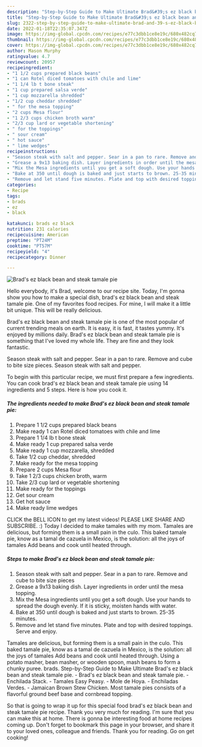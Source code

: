 ```yaml
---
description: "Step-by-Step Guide to Make Ultimate Brad&#39;s ez black bean and steak tamale pie"
title: "Step-by-Step Guide to Make Ultimate Brad&#39;s ez black bean and steak tamale pie"
slug: 2322-step-by-step-guide-to-make-ultimate-brad-and-39-s-ez-black-bean-and-steak-tamale-pie
date: 2022-01-18T22:35:07.347Z
image: https://img-global.cpcdn.com/recipes/e77c3dbb1ce8e19c/680x482cq70/brads-ez-black-bean-and-steak-tamale-pie-recipe-main-photo.jpg
thumbnail: https://img-global.cpcdn.com/recipes/e77c3dbb1ce8e19c/680x482cq70/brads-ez-black-bean-and-steak-tamale-pie-recipe-main-photo.jpg
cover: https://img-global.cpcdn.com/recipes/e77c3dbb1ce8e19c/680x482cq70/brads-ez-black-bean-and-steak-tamale-pie-recipe-main-photo.jpg
author: Mason Murphy
ratingvalue: 4.7
reviewcount: 20957
recipeingredient:
- "1 1/2 cups prepared black beans"
- "1 can Rotel diced tomatoes with chile and lime"
- "1 1/4 lb t bone steak"
- "1 cup prepared salsa verde"
- "1 cup mozzarella shredded"
- "1/2 cup cheddar shredded"
- " for the mesa topping"
- "2 cups Mesa flour"
- "1 2/3 cups chicken broth warm"
- "2/3 cup lard or vegetable shortening"
- " for the toppings"
- " sour cream"
- " hot sauce"
- " lime wedges"
recipeinstructions:
- "Season steak with salt and pepper. Sear in a pan to rare. Remove and cube to bite size pieces"
- "Grease a 9x13 baking dish. Layer ingredients in order until the mesa topping."
- "Mix the Mesa ingredients until you get a soft dough. Use your hands to spread the dough evenly. If it is sticky, moisten hands with water."
- "Bake at 350 until dough is baked and just starts to brown. 25-35 minutes."
- "Remove and let stand five minutes. Plate and top with desired toppings. Serve and enjoy."
categories:
- Recipe
tags:
- brads
- ez
- black

katakunci: brads ez black 
nutrition: 231 calories
recipecuisine: American
preptime: "PT24M"
cooktime: "PT57M"
recipeyield: "4"
recipecategory: Dinner

---
```



![Brad's ez black bean and steak tamale pie](https://img-global.cpcdn.com/recipes/e77c3dbb1ce8e19c/680x482cq70/brads-ez-black-bean-and-steak-tamale-pie-recipe-main-photo.jpg)

Hello everybody, it's Brad, welcome to our recipe site. Today, I'm gonna show you how to make a special dish, brad's ez black bean and steak tamale pie. One of my favorites food recipes. For mine, I will make it a little bit unique. This will be really delicious.

Brad's ez black bean and steak tamale pie is one of the most popular of current trending meals on earth. It is easy, it is fast, it tastes yummy. It's enjoyed by millions daily. Brad's ez black bean and steak tamale pie is something that I've loved my whole life. They are fine and they look fantastic.

Season steak with salt and pepper. Sear in a pan to rare. Remove and cube to bite size pieces. Season steak with salt and pepper.


To begin with this particular recipe, we must first prepare a few ingredients. You can cook brad's ez black bean and steak tamale pie using 14 ingredients and 5 steps. Here is how you cook it.

<!--inarticleads1-->

##### The ingredients needed to make Brad's ez black bean and steak tamale pie:

1. Prepare 1 1/2 cups prepared black beans
1. Make ready 1 can Rotel diced tomatoes with chile and lime
1. Prepare 1 1/4 lb t bone steak
1. Make ready 1 cup prepared salsa verde
1. Make ready 1 cup mozzarella, shredded
1. Take 1/2 cup cheddar, shredded
1. Make ready  for the mesa topping
1. Prepare 2 cups Mesa flour
1. Take 1 2/3 cups chicken broth, warm
1. Take 2/3 cup lard or vegetable shortening
1. Make ready  for the toppings
1. Get  sour cream
1. Get  hot sauce
1. Make ready  lime wedges


CLICK the BELL ICON to get my latest videos! PLEASE LIKE SHARE AND SUBSCRIBE. :) Today I decided to make tamales with my mom. Tamales are delicious, but forming them is a small pain in the culo. This baked tamale pie, know as a tamal de cazuela in Mexico, is the solution: all the joys of tamales Add beans and cook until heated through. 

<!--inarticleads2-->

##### Steps to make Brad's ez black bean and steak tamale pie:

1. Season steak with salt and pepper. Sear in a pan to rare. Remove and cube to bite size pieces
1. Grease a 9x13 baking dish. Layer ingredients in order until the mesa topping.
1. Mix the Mesa ingredients until you get a soft dough. Use your hands to spread the dough evenly. If it is sticky, moisten hands with water.
1. Bake at 350 until dough is baked and just starts to brown. 25-35 minutes.
1. Remove and let stand five minutes. Plate and top with desired toppings. Serve and enjoy.


Tamales are delicious, but forming them is a small pain in the culo. This baked tamale pie, know as a tamal de cazuela in Mexico, is the solution: all the joys of tamales Add beans and cook until heated through. Using a potato masher, bean masher, or wooden spoon, mash beans to form a chunky puree. brads. Step-by-Step Guide to Make Ultimate Brad's ez black bean and steak tamale pie. - Brad's ez black bean and steak tamale pie. - Enchilada Stack. - Tamales Easy Peasy. - Mole de Hoya. - Enchiladas Verdes. - Jamaican Brown Stew Chicken. Most tamale pies consists of a flavorful ground beef base and cornbread topping. 

So that is going to wrap it up for this special food brad's ez black bean and steak tamale pie recipe. Thank you very much for reading. I'm sure that you can make this at home. There is gonna be interesting food at home recipes coming up. Don't forget to bookmark this page in your browser, and share it to your loved ones, colleague and friends. Thank you for reading. Go on get cooking!
